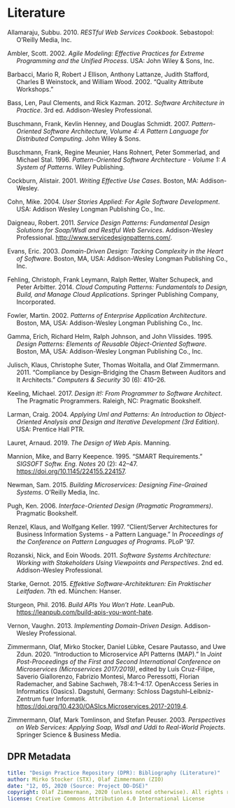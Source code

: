 # Literature

<!--

How to update this file:

1. Remove the HTML code below this comment (up to metadata section) and replace it with an empty table 

|Key|Literature|
|:--|:---------|

2. Run the following command from the repository root:

perl -ne '/@([\w:]+)/ && print "|$1|\@$1|\n";' **/*.md | sort | uniq  

3. Copy the output below the table (and remove refs like @docsoc),

4. Run the following command
 
pandoc -s --metadata link-citations=true --bibliography DPR-ReferencesMaster.bib --filter pandoc-citeproc background-information/literature.md

5. Copy the generated bibliography (start from "<div id="refs" class="references hanging-indent" role="doc-bibliography">"), and replace the markdown table below this comment with the copied HTML.

 -->

<div id="refs" class="references hanging-indent" role="doc-bibliography">
<div id="ref-Allamaraju:2010">
<p>Allamaraju, Subbu. 2010. <em>RESTful Web Services Cookbook</em>. Sebastopol: O’Reilly Media, Inc.</p>
</div>
<div id="ref-Ambler:2002">
<p>Ambler, Scott. 2002. <em>Agile Modeling: Effective Practices for Extreme Programming and the Unified Process</em>. USA: John Wiley &amp; Sons, Inc.</p>
</div>
<div id="ref-Barbacci:2002">
<p>Barbacci, Mario R, Robert J Ellison, Anthony Lattanze, Judith Stafford, Charles B Weinstock, and William Wood. 2002. “Quality Attribute Workshops.”</p>
</div>
<div id="ref-Bass:2012">
<p>Bass, Len, Paul Clements, and Rick Kazman. 2012. <em>Software Architecture in Practice</em>. 3rd ed. Addison-Wesley Professional.</p>
</div>
<div id="ref-Buschmann:2007">
<p>Buschmann, Frank, Kevlin Henney, and Douglas Schmidt. 2007. <em>Pattern-Oriented Software Architecture, Volume 4: A Pattern Language for Distributed Computing</em>. John Wiley &amp; Sons.</p>
</div>
<div id="ref-Buschmann:1996">
<p>Buschmann, Frank, Regine Meunier, Hans Rohnert, Peter Sommerlad, and Michael Stal. 1996. <em>Pattern-Oriented Software Architecture - Volume 1: A System of Patterns</em>. Wiley Publishing.</p>
</div>
<div id="ref-Cockburn:2001">
<p>Cockburn, Alistair. 2001. <em>Writing Effective Use Cases</em>. Boston, MA: Addison-Wesley.</p>
</div>
<div id="ref-Cohn:2004">
<p>Cohn, Mike. 2004. <em>User Stories Applied: For Agile Software Development</em>. USA: Addison Wesley Longman Publishing Co., Inc.</p>
</div>
<div id="ref-Daigneau:2011">
<p>Daigneau, Robert. 2011. <em>Service Design Patterns: Fundamental Design Solutions for Soap/Wsdl and Restful Web Services</em>. Addison-Wesley Professional. <a href="http://www.servicedesignpatterns.com/">http://www.servicedesignpatterns.com/</a>.</p>
</div>
<div id="ref-Evans:2003">
<p>Evans, Eric. 2003. <em>Domain-Driven Design: Tacking Complexity in the Heart of Software</em>. Boston, MA, USA: Addison-Wesley Longman Publishing Co., Inc.</p>
</div>
<div id="ref-Fehling:2014">
<p>Fehling, Christoph, Frank Leymann, Ralph Retter, Walter Schupeck, and Peter Arbitter. 2014. <em>Cloud Computing Patterns: Fundamentals to Design, Build, and Manage Cloud Applications</em>. Springer Publishing Company, Incorporated.</p>
</div>
<div id="ref-Fowler:2002">
<p>Fowler, Martin. 2002. <em>Patterns of Enterprise Application Architecture</em>. Boston, MA, USA: Addison-Wesley Longman Publishing Co., Inc.</p>
</div>
<div id="ref-Gamma:1995">
<p>Gamma, Erich, Richard Helm, Ralph Johnson, and John Vlissides. 1995. <em>Design Patterns: Elements of Reusable Object-Oriented Software</em>. Boston, MA, USA: Addison-Wesley Longman Publishing Co., Inc.</p>
</div>
<div id="ref-Julisch:2011">
<p>Julisch, Klaus, Christophe Suter, Thomas Woitalla, and Olaf Zimmermann. 2011. “Compliance by Design–Bridging the Chasm Between Auditors and It Architects.” <em>Computers &amp; Security</em> 30 (6): 410–26.</p>
</div>
<div id="ref-Keeling:2019">
<p>Keeling, Michael. 2017. <em>Design it!: From Programmer to Software Architect</em>. The Pragmatic Programmers. Raleigh, NC: Pragmatic Bookshelf.</p>
</div>
<div id="ref-Larman:2004">
<p>Larman, Craig. 2004. <em>Applying Uml and Patterns: An Introduction to Object-Oriented Analysis and Design and Iterative Development (3rd Edition)</em>. USA: Prentice Hall PTR.</p>
</div>
<div id="ref-Lauret:2019">
<p>Lauret, Arnaud. 2019. <em>The Design of Web Apis</em>. Manning.</p>
</div>
<div id="ref-MannionKeepence:1995">
<p>Mannion, Mike, and Barry Keepence. 1995. “SMART Requirements.” <em>SIGSOFT Softw. Eng. Notes</em> 20 (2): 42–47. <a href="https://doi.org/10.1145/224155.224157">https://doi.org/10.1145/224155.224157</a>.</p>
</div>
<div id="ref-Newman:2015">
<p>Newman, Sam. 2015. <em>Building Microservices: Designing Fine-Grained Systems</em>. O’Reilly Media, Inc.</p>
</div>
<div id="ref-Pugh:2006">
<p>Pugh, Ken. 2006. <em>Interface-Oriented Design (Pragmatic Programmers)</em>. Pragmatic Bookshelf.</p>
</div>
<div id="ref-RenzelKeller:1997">
<p>Renzel, Klaus, and Wolfgang Keller. 1997. “Client/Server Architectures for Business Information Systems - a Pattern Language.” In <em>Proceedings of the Conference on Pattern Languages of Programs</em>. PLoP ’97.</p>
</div>
<div id="ref-RozanskiWoods:2005">
<p>Rozanski, Nick, and Eoin Woods. 2011. <em>Software Systems Architecture: Working with Stakeholders Using Viewpoints and Perspectives</em>. 2nd ed. Addison-Wesley Professional.</p>
</div>
<div id="ref-Starke:2015">
<p>Starke, Gernot. 2015. <em>Effektive Software-Architekturen: Ein Praktischer Leitfaden</em>. 7th ed. München: Hanser.</p>
</div>
<div id="ref-Sturgeon:2016">
<p>Sturgeon, Phil. 2016. <em>Build APIs You Won’t Hate</em>. LeanPub. <a href="https://leanpub.com/build-apis-you-wont-hate">https://leanpub.com/build-apis-you-wont-hate</a>.</p>
</div>
<div id="ref-Vernon:2013">
<p>Vernon, Vaughn. 2013. <em>Implementing Domain-Driven Design</em>. Addison-Wesley Professional.</p>
</div>
<div id="ref-Zimmermann:2020">
<p>Zimmermann, Olaf, Mirko Stocker, Daniel Lübke, Cesare Pautasso, and Uwe Zdun. 2020. “Introduction to Microservice API Patterns (MAP).” In <em>Joint Post-Proceedings of the First and Second International Conference on Microservices (Microservices 2017/2019)</em>, edited by Luı́s Cruz-Filipe, Saverio Giallorenzo, Fabrizio Montesi, Marco Peressotti, Florian Rademacher, and Sabine Sachweh, 78:4:1–4:17. OpenAccess Series in Informatics (Oasics). Dagstuhl, Germany: Schloss Dagstuhl–Leibniz-Zentrum fuer Informatik. <a href="https://doi.org/10.4230/OASIcs.Microservices.2017-2019.4">https://doi.org/10.4230/OASIcs.Microservices.2017-2019.4</a>.</p>
</div>
<div id="ref-Zimmermann:2003">
<p>Zimmermann, Olaf, Mark Tomlinson, and Stefan Peuser. 2003. <em>Perspectives on Web Services: Applying Soap, Wsdl and Uddi to Real-World Projects</em>. Springer Science &amp; Business Media.</p>
</div>
</div>


<!-- keep/update the metadata below when updating the page: -->

## DPR Metadata

```yaml
title: "Design Practice Repository (DPR): Bibliography (Literature)"
author: Mirko Stocker (STX), Olaf Zimmermann (ZIO)
date: "12, 05, 2020 (Source: Project DD-DSE)"
copyright: Olaf Zimmermann, 2020 (unless noted otherwise). All rights reserved.
license: Creative Commons Attribution 4.0 International License
```
